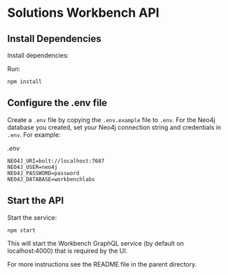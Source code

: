 # Solutions Workbench API

## Install Dependencies 

Install dependencies:

Run:
```
npm install
```

## Configure the .env file
Create a `.env` file by copying the `.env.example` file to `.env`. For the Neo4j database you created, set your Neo4j connection string and credentials in `.env`. For example:

*.env*

```
NEO4J_URI=bolt://localhost:7687
NEO4J_USER=neo4j
NEO4J_PASSWORD=password
NEO4J_DATABASE=workbenchlabs
```

## Start the API

Start the service:

```
npm start
```

This will start the Workbench GraphQL service (by default on localhost:4000) that is required by the UI.

For more instructions see the README file in the parent directory.

